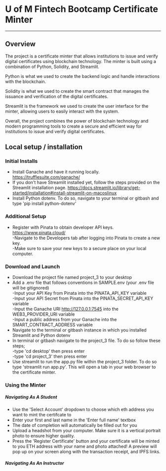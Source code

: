 # U of M Fintech Bootcamp Certificate Minter
___

## Overview
The project is a certificate minter that allows institutions to issue and verify digital certificates using blockchain technology. The minter is built using a combination of Python, Solidity, and Streamlit.

Python is what we used to create the backend logic and handle interactions with the blockchain.

Solidity is what we used to create the smart contract that manages the issuance and verification of the digital certificates.

Streamlit is the framework we used to create the user interface for the minter, allowing users to easily interact with the system.

Overall, the project combines the power of blockchain technology and modern programming tools to create a secure and efficient way for institutions to issue and verify digital certificates.



## Local setup / installation
### Initial Installs
* Install Ganache and have it running locally. https://trufflesuite.com/ganache/
* If you don't have Streamlit installed yet, follow the steps provided on the Streamlit installation page. https://docs.streamlit.io/library/get-started/installation#install-streamlit-on-macoslinux
* Install Python dotenv. To do so, navigate to your terminal or gitbash and type 'pip install python-dotenv'

### Additional Setup
* Register with Pinata to obtain developer API keys. https://www.pinata.cloud/  
    -Navigate to the Developers tab after logging into Pinata to create a new key.  
    -Make sure to save your new keys to a secure place on your local computer.
    
### Download and Launch
* Download the project file named project_3 to your desktop
* Add a .env file that follows conventions in SAMPLE.env (your .env file will be gitignored)  
    -Input your API Key from Pinata into the PINATA_API_KEY variable  
    -Input your API Secret from Pinata into the PINATA_SECRET_API_KEY variable  
    -Input the Ganache URI http://127.0.0.1:7545 into the WEB3_PROVIDER_URI variable  
    -Input a public address from your Ganache into the SMART_CONTRACT_ADDRESS variable
* Navigate to the terminal or gitbash instance in which you installed Streamlit and Python dotenv
* In terminal or gitbash navigate to the project_3 file. To do so follow these steps;  
    -type 'cd desktop' then press enter  
    -type 'cd project_3' then press enter
* Use streamlit to run the app.py file within the project_3 folder. To do so type 'streamlit run app.py'. This will open a tab in your web browser to the certificate minter.

### Using the Minter
##### Navigating As A Student
* Use the 'Select Account' dropdown to choose which eth address you want to mint the certifcate to
* Enter your first and last name in the 'Enter full name' textbox
* The date of completion will automatically be filled out for you
* Upload a headshot from your computer. Make sure it is a vertical portrait photo to ensure higher quality.
* Press the 'Register Certificate' button and your certificate will be minted to you ETH address with your name and photo attached! A preview will pop up on your screen along with the transaction receipt, and IPFS links. 

##### Navigating As An Instructor

    
    